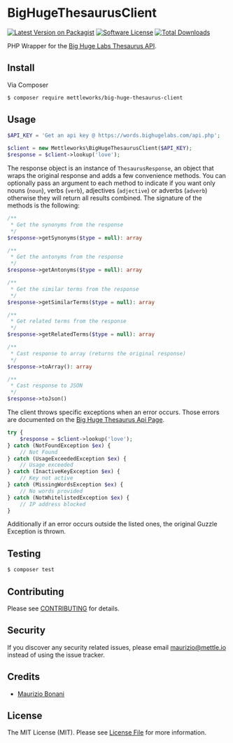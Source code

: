 # BigHugeThesaurusClient

[![Latest Version on Packagist][ico-version]][link-packagist]
[![Software License][ico-license]](LICENSE.md)
[![Total Downloads][ico-downloads]][link-downloads]

PHP Wrapper for the [Big Huge Labs Thesaurus API](http://words.bighugelabs.com/).

## Install

Via Composer

``` bash
$ composer require mettleworks/big-huge-thesaurus-client
```

## Usage

``` php
$API_KEY = 'Get an api key @ https://words.bighugelabs.com/api.php';

$client = new Mettleworks\BigHugeThesaurusClient($API_KEY);
$response = $client->lookup('love');
```

The response object is an instance of `ThesaurusResponse`, an object that wraps the original response and adds a few convenience methods. You can optionally pass an argument to each method to indicate if you want only nouns (`noun`), verbs (`verb`), adjectives (`adjective`) or adverbs (`adverb`) otherwise they will return all results combined. The signature of the methods is the following:

```php
/**
 * Get the synonyms from the response
 */
$response->getSynonyms($type = null): array

/**
 * Get the antonyms from the response
 */
$response->getAntonyms($type = null): array

/**
 * Get the similar terms from the response
 */
$response->getSimilarTerms($type = null): array

/**
 * Get related terms from the response
 */
$response->getRelatedTerms($type = null): array

/**
 * Cast response to array (returns the original response)
 */ 
$response->toArray(): array

/**
 * Cast response to JSON
 */
$response->toJson()
```

The client throws specific exceptions when an error occurs. Those errors are documented on the [Big Huge Thesaurus Api Page](https://words.bighugelabs.com/api.php).

```php
try {
    $response = $client->lookup('love');
} catch (NotFoundException $ex) {
    // Not Found
} catch (UsageExceededException $ex) {
    // Usage exceeded
} catch (InactiveKeyException $ex) {
    // Key not active
} catch (MissingWordsException $ex) {
    // No words provided
} catch (NotWhitelistedException $ex) {
    // IP address blocked
}
```

Additionally if an error occurs outside the listed ones, the original Guzzle Exception is thrown.
 
## Testing

``` bash
$ composer test
```

## Contributing

Please see [CONTRIBUTING](CONTRIBUTING.md) for details.

## Security

If you discover any security related issues, please email maurizio@mettle.io instead of using the issue tracker.

## Credits

- [Maurizio Bonani](https://github.com/mauricius)

## License

The MIT License (MIT). Please see [License File](LICENSE.md) for more information.

[ico-version]: https://img.shields.io/packagist/v/mettleworks/big-huge-thesaurus-client.svg?style=flat-square
[ico-license]: https://img.shields.io/badge/license-MIT-brightgreen.svg?style=flat-square
[ico-downloads]: https://img.shields.io/packagist/dt/mettleworks/big-huge-thesaurus-client.svg?style=flat-square

[link-packagist]: https://packagist.org/packages/mettleworks/big-huge-thesaurus-client
[link-downloads]: https://packagist.org/packages/mettleworks/big-huge-thesaurus-client
